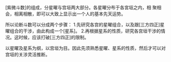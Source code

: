 [紫微斗数]的组成，分星曜与宫垣两大部分。各星曜分布于各宮垣之内，相
聚相会，相离相散，即可以大致上显示出一个人的基本先天运势。

所以论断斗数可以分成两个步骤：
    1.先研究各宫的星曜组合，以及跟[三方四正]星曜组合的干涉，由此构成一个[星系]。
    2.再根据星系的性质，研究各宫垣干涉的情况。这时候，应该打破[三方四正]的限制。

以星曜及星系为纲，以宫垣为目。因此先须熟悉星曜、星系的性质，然后才可以对宫垣的关涉灵活推断。